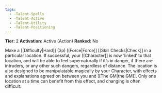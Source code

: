 ```yaml
---
tags:
  - -Talent-Spells
  - -Talent-Active
  - -Talent-Utility
  - -Talent-Positioning
---
```

**Tier:** 2
**Activation:** Active (Action)
**Ranked:** No

Make a [[Difficulty|Hard]] (3p) [[Force|Force]] [[Skill Checks|Check]] in a particular location. If successful, your [[Character]] is now ‘linked’ to that location, and will be able to feel supernaturally if it’s in danger, if there are intruders, or any other such dangers, regardless of distance. The location is also designed to be manipulatable magically by your Character, with effects and explanations agreed on between you and [[The GM|the GM]]. Only one location at a time can benefit from this effect, and changing is often difficult.